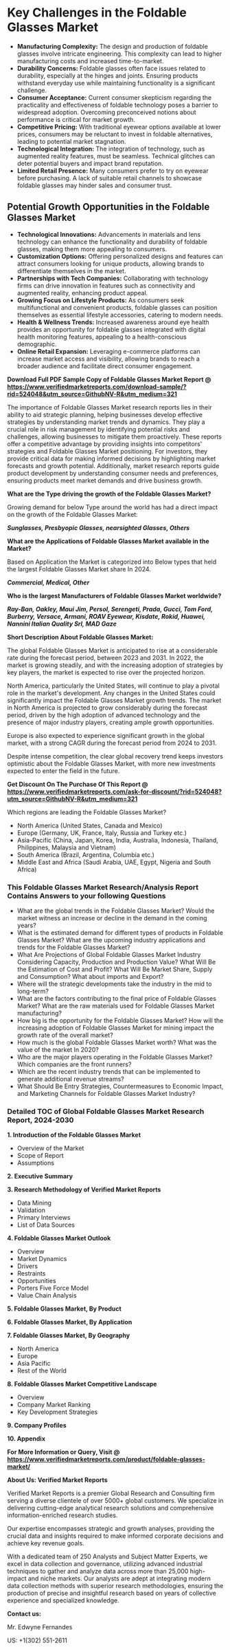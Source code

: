 <p class="">    <h1>Key Challenges in the Foldable Glasses Market</h1>    <ul>        <li>            <strong>Manufacturing Complexity:</strong> The design and production of foldable glasses involve intricate engineering.             This complexity can lead to higher manufacturing costs and increased time-to-market.        </li>        <li>            <strong>Durability Concerns:</strong> Foldable glasses often face issues related to durability, especially at the hinges             and joints. Ensuring products withstand everyday use while maintaining functionality is a significant challenge.        </li>        <li>            <strong>Consumer Acceptance:</strong> Current consumer skepticism regarding the practicality and effectiveness             of foldable technology poses a barrier to widespread adoption. Overcoming preconceived notions about performance             is critical for market growth.        </li>        <li>            <strong>Competitive Pricing:</strong> With traditional eyewear options available at lower prices, consumers may             be reluctant to invest in foldable alternatives, leading to potential market stagnation.        </li>        <li>            <strong>Technological Integration:</strong> The integration of technology, such as augmented reality features, must             be seamless. Technical glitches can deter potential buyers and impact brand reputation.        </li>        <li>            <strong>Limited Retail Presence:</strong> Many consumers prefer to try on eyewear before purchasing.             A lack of suitable retail channels to showcase foldable glasses may hinder sales and consumer trust.        </li>    </ul>    <h2>Potential Growth Opportunities in the Foldable Glasses Market</h1>    <ul>        <li>            <strong>Technological Innovations:</strong> Advancements in materials and lens technology can enhance the             functionality and durability of foldable glasses, making them more appealing to consumers.        </li>        <li>            <strong>Customization Options:</strong> Offering personalized designs and features can attract consumers looking for             unique products, allowing brands to differentiate themselves in the market.        </li>        <li>            <strong>Partnerships with Tech Companies:</strong> Collaborating with technology firms can drive innovation in             features such as connectivity and augmented reality, enhancing product appeal.        </li>        <li>            <strong>Growing Focus on Lifestyle Products:</strong> As consumers seek multifunctional and convenient products,             foldable glasses can position themselves as essential lifestyle accessories, catering to modern needs.        </li>        <li>            <strong>Health & Wellness Trends:</strong> Increased awareness around eye health provides an opportunity for             foldable glasses integrated with digital health monitoring features, appealing to a health-conscious demographic.        </li>        <li>            <strong>Online Retail Expansion:</strong> Leveraging e-commerce platforms can increase market access and visibility,             allowing brands to reach a broader audience and facilitate direct consumer engagement.        </li>    </ul></p><p class=""><strong>Download Full PDF Sample Copy of Foldable Glasses Market Report @ <a href="https://www.verifiedmarketreports.com/download-sample/?rid=524048&utm_source=GithubNV-R&utm_medium=321" target="_blank">https://www.verifiedmarketreports.com/download-sample/?rid=524048&utm_source=GithubNV-R&utm_medium=321</a></strong></p><p>The importance of&nbsp;Foldable Glasses Market research reports lies in their ability to aid strategic planning, helping businesses develop effective strategies by understanding market trends and dynamics. They play a crucial role in risk management by identifying potential risks and challenges, allowing businesses to mitigate them proactively. These reports offer a competitive advantage by providing insights into competitors' strategies and Foldable Glasses Market positioning. For investors, they provide critical data for making informed decisions by highlighting market forecasts and growth potential. Additionally, market research reports guide product development by understanding consumer needs and preferences, ensuring products meet market demands and drive business growth.</p><p><strong>What are the&nbsp;Type driving the growth of the Foldable Glasses Market?</strong></p><p id="" class="">Growing demand for below Type around the world has had a direct impact on the growth of the Foldable Glasses Market:</p><p class=""><em><strong>Sunglasses, Presbyopic Glasses, nearsighted Glasses, Others</strong></em></p><p class=""><strong>What are the&nbsp;Applications&nbsp;of Foldable Glasses Market available in the Market?</strong></p><p id="" class="">Based on Application the Market is categorized into Below types that held the largest Foldable Glasses Market share In 2024.</p><p class=""><em><strong>Commercial, Medical, Other</strong></em></p><p class=""><strong>Who is the largest Manufacturers of Foldable Glasses Market worldwide?</strong></p><p><em><strong>Ray-Ban, Oakley, Maui Jim, Persol, Serengeti, Prada, Gucci, Tom Ford, Burberry, Versace, Armani, ROAV Eyewear, Kisdate, Rokid, Huawei, Nannini Italian Quality Srl, MAD Gaze</strong></em></p><p id="" class=""><strong>Short Description About Foldable Glasses Market:</strong></p><p>The global Foldable Glasses Market is anticipated to rise at a considerable rate during the forecast period, between 2023 and 2031. In 2022, the market is growing steadily, and with the increasing adoption of strategies by key players, the market is expected to rise over the projected horizon.</p><p>North America, particularly the United States, will continue to play a pivotal role in the market's development. Any changes in the United States could significantly impact the Foldable Glasses Market growth trends. The market in North America is projected to grow considerably during the forecast period, driven by the high adoption of advanced technology and the presence of major industry players, creating ample growth opportunities.</p><p>Europe is also expected to experience significant growth in the global market, with a strong CAGR during the forecast period from 2024 to 2031.</p><p>Despite intense competition, the clear global recovery trend keeps investors optimistic about the Foldable Glasses Market, with more new investments expected to enter the field in the future.</p><p id="" class=""><strong>Get Discount On The Purchase Of This Report @ <a href="https://www.verifiedmarketreports.com/ask-for-discount/?rid=524048?utm_source=GithubNV-R&utm_medium=321" target="_blank">https://www.verifiedmarketreports.com/ask-for-discount/?rid=524048?utm_source=GithubNV-R&utm_medium=321</a></strong></p><p class="">Which regions are leading the Foldable Glasses Market?</p><ul><li>North America (United States, Canada and Mexico)</li><li>Europe (Germany, UK, France, Italy, Russia and Turkey etc.)</li><li>Asia-Pacific (China, Japan, Korea, India, Australia, Indonesia, Thailand, Philippines, Malaysia and Vietnam)</li><li>South America (Brazil, Argentina, Columbia etc.)</li><li>Middle East and Africa (Saudi Arabia, UAE, Egypt, Nigeria and South Africa)</li></ul><h3 id="" class="">This Foldable Glasses Market Research/Analysis Report Contains Answers to your following Questions</h3><ul><li>What are the global trends in the Foldable Glasses Market? Would the market witness an increase or decline in the demand in the coming years?</li><li>What is the estimated demand for different types of products in Foldable Glasses Market? What are the upcoming industry applications and trends for the Foldable Glasses Market?</li><li>What Are Projections of Global Foldable Glasses Market Industry Considering Capacity, Production and Production Value? What Will Be the Estimation of Cost and Profit? What Will Be Market Share, Supply and Consumption? What about imports and Export?</li><li>Where will the strategic developments take the industry in the mid to long-term?</li><li>What are the factors contributing to the final price of Foldable Glasses Market? What are the raw materials used for Foldable Glasses Market manufacturing?</li><li>How big is the opportunity for the Foldable Glasses Market? How will the increasing adoption of Foldable Glasses Market for mining impact the growth rate of the overall market?</li><li>How much is the global Foldable Glasses Market worth? What was the value of the market In 2020?</li><li>Who are the major players operating in the Foldable Glasses Market? Which companies are the front runners?</li><li>Which are the recent industry trends that can be implemented to generate additional revenue streams?</li><li>What Should Be Entry Strategies, Countermeasures to Economic Impact, and Marketing Channels for Foldable Glasses Market Industry?</li></ul><h3 id="" class="">Detailed TOC of Global Foldable Glasses Market Research Report, 2024-2030</h3><p id="" class=""><strong>1. Introduction of the Foldable Glasses Market</strong></p><ul><li>Overview of the Market</li><li>Scope of Report</li><li>Assumptions</li></ul><p id="" class=""><strong>2. Executive Summary</strong></p><p id="" class=""><strong>3. Research Methodology of Verified Market Reports</strong></p><ul><li>Data Mining</li><li>Validation</li><li>Primary Interviews</li><li>List of Data Sources</li></ul><p id="" class=""><strong>4. Foldable Glasses Market Outlook</strong></p><ul><li>Overview</li><li>Market Dynamics</li><li>Drivers</li><li>Restraints</li><li>Opportunities</li><li>Porters Five Force Model</li><li>Value Chain Analysis</li></ul><p id="" class=""><strong>5. Foldable Glasses Market, By Product</strong></p><p id="" class=""><strong>6. Foldable Glasses Market, By Application</strong></p><p id="" class=""><strong>7. Foldable Glasses Market, By Geography</strong></p><ul><li>North America</li><li>Europe</li><li>Asia Pacific</li><li>Rest of the World</li></ul><p id="" class=""><strong>8. Foldable Glasses Market Competitive Landscape</strong></p><ul><li>Overview</li><li>Company Market Ranking</li><li>Key Development Strategies</li></ul><p id="" class=""><strong>9. Company Profiles</strong></p><p id="" class=""><strong>10. Appendix</strong></p><p id="" class=""><strong>For More Information or Query, Visit @ <a href="https://www.verifiedmarketreports.com/product/foldable-glasses-market/" target="_blank">https://www.verifiedmarketreports.com/product/foldable-glasses-market/</a></strong></p><p id="" class=""><strong>About Us: Verified Market Reports</strong></p><p id="" class="">Verified Market Reports is a premier Global Research and Consulting firm serving a diverse clientele of over 5000+ global customers. We specialize in delivering cutting-edge analytical research solutions and comprehensive information-enriched research studies.</p><p id="" class="">Our expertise encompasses strategic and growth analyses, providing the crucial data and insights required to make informed corporate decisions and achieve key revenue goals.</p><p id="" class="">With a dedicated team of 250 Analysts and Subject Matter Experts, we excel in data collection and governance, utilizing advanced industrial techniques to gather and analyze data across more than 25,000 high-impact and niche markets. Our analysts are adept at integrating modern data collection methods with superior research methodologies, ensuring the production of precise and insightful research based on years of collective experience and specialized knowledge.</p><p id="" class=""><strong>Contact us:</strong></p><p id="" class="">Mr. Edwyne Fernandes</p><p id="" class="">US: +1(302) 551-2611</p>